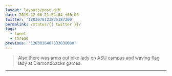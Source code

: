 ```yaml
---
layout: layouts/post.njk
date: 2019-12-06 21:54:04 +00:00
twitter: '1203070123835187200'
permalink: /status/{{ twitter }}/
tags: 
  - tweet
  - thread
previous: '1203016467333038080'
---
```


> Also there was arms out bike lady on ASU campus and waving flag lady at Diamondbacks games.

---
